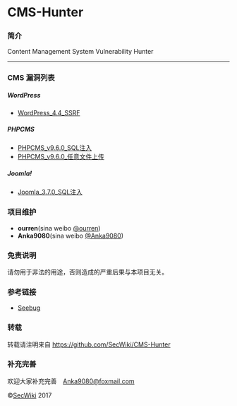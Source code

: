 # CMS-Hunter

### 简介

Content Management System Vulnerability Hunter

***

### CMS 漏洞列表

##### WordPress
- [WordPress_4.4_SSRF](WordPress/WordPress_4.4_SSRF)

##### PHPCMS
- [PHPCMS_v9.6.0_SQL注入](PHPCMS/PHPCMS_v9.6.0_SQL注入)
- [PHPCMS_v9.6.0_任意文件上传](PHPCMS/PHPCMS_v9.6.0_任意文件上传)

##### Joomla!
- [Joomla_3.7.0_SQL注入](Joomla/Joomla_3.7.0_SQL注入)


### 项目维护

+ **ourren**(sina weibo <a href="http://weibo.com/codesec">@ourren</a>)
+ **Anka9080**(sina weibo <a href="http://weibo.com/anka9080">@Anka9080</a>)

### 免责说明

请勿用于非法的用途，否则造成的严重后果与本项目无关。

### 参考链接

- [Seebug](https://www.seebug.org/)

### 转载

转载请注明来自 https://github.com/SecWiki/CMS-Hunter

### 补充完善

欢迎大家补充完善　[Anka9080@foxmail.com](Anka9080@foxmail.com)

&copy;<a href="https://www.sec-wiki.com" target="_blank">SecWiki</a> 2017